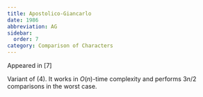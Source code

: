 ```yaml
---
title: Apostolico-Giancarlo
date: 1986
abbreviation: AG
sidebar:
  order: 7
category: Comparison of Characters
---
```


Appeared in [7]

Variant of (4). It works in $O(n)$-time complexity and performs $3n/2$ comparisons in the worst case.
